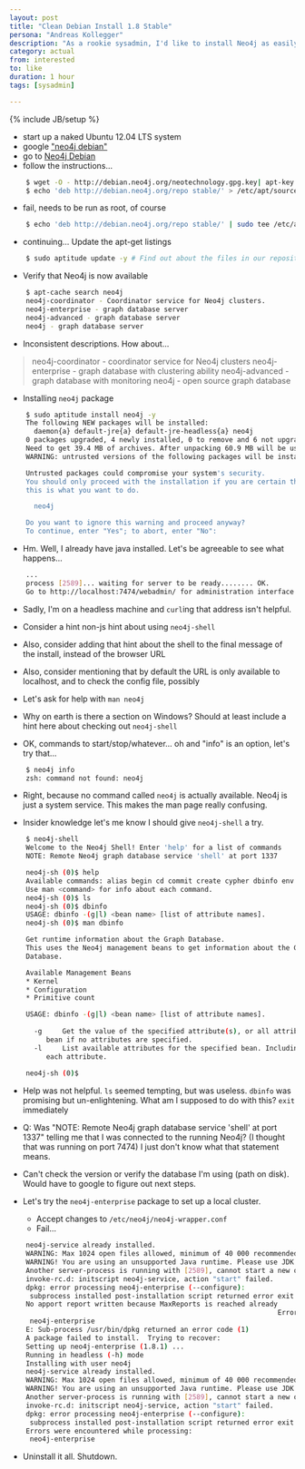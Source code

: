 ```yaml
---
layout: post
title: "Clean Debian Install 1.8 Stable"
persona: "Andreas Kollegger"
description: "As a rookie sysadmin, I'd like to install Neo4j as easily as any other Debian package"
category: actual
from: interested
to: like
duration: 1 hour
tags: [sysadmin]

---
```

{% include JB/setup %}

- start up a naked Ubuntu 12.04 LTS system
- google ["neo4j debian"](http://lmgtfy.com/?q=neo4j+debian)
- go to [Neo4j Debian](http://debian.neo4j.org)
- follow the instructions...

```bash
    $ wget -O - http://debian.neo4j.org/neotechnology.gpg.key| apt-key add - 
    $ echo 'deb http://debian.neo4j.org/repo stable/' > /etc/apt/sources.list.d/neo4j.list
```

- fail, needs to be run as root, of course

```bash
    $ echo 'deb http://debian.neo4j.org/repo stable/' | sudo tee /etc/apt/sources.list.d/neo4j.list
```
- continuing... Update the apt-get listings

```bash
    $ sudo aptitude update -y # Find out about the files in our repository
```
- Verify that Neo4j is now available

```bash
    $ apt-cache search neo4j                 
    neo4j-coordinator - Coordinator service for Neo4j clusters.
    neo4j-enterprise - graph database server
    neo4j-advanced - graph database server
    neo4j - graph database server
```

- Inconsistent descriptions. How about...


> neo4j-coordinator - coordinator service for Neo4j clusters
> neo4j-enterprise - graph database with clustering ability
> neo4j-advanced - graph database with monitoring
> neo4j - open source graph database

 - Installing `neo4j` package

```bash
    $ sudo aptitude install neo4j -y
    The following NEW packages will be installed:
      daemon{a} default-jre{a} default-jre-headless{a} neo4j 
    0 packages upgraded, 4 newly installed, 0 to remove and 6 not upgraded.
    Need to get 39.4 MB of archives. After unpacking 60.9 MB will be used.
    WARNING: untrusted versions of the following packages will be installed!

    Untrusted packages could compromise your system's security.
    You should only proceed with the installation if you are certain that
    this is what you want to do.

      neo4j 

    Do you want to ignore this warning and proceed anyway?
    To continue, enter "Yes"; to abort, enter "No": 
```

- Hm. Well, I already have java installed. Let's be agreeable to see what happens...

```bash
    ...
    process [2589]... waiting for server to be ready........ OK.
    Go to http://localhost:7474/webadmin/ for administration interface.
```

- Sadly, I'm on a headless machine and `curl`ing that address isn't helpful. 
- Consider a hint non-js hint about using `neo4j-shell`
- Also, consider adding that hint about the shell to the final message of the install, instead of the browser URL
- Also, consider mentioning that by default the URL is only available to localhost, and to check the config file, possibly

- Let's ask for help with `man neo4j`
- Why on earth is there a section on Windows? Should at least include a hint here about checking out `neo4j-shell`

- OK, commands to start/stop/whatever... oh and "info" is an option, let's try that...

```bash
    $ neo4j info
    zsh: command not found: neo4j
```

- Right, because no command called `neo4j` is actually available. Neo4j is just a system service. This makes the man page really confusing. 

- Insider knowledge let's me know I should give `neo4j-shell` a try.

```bash
    $ neo4j-shell
    Welcome to the Neo4j Shell! Enter 'help' for a list of commands
    NOTE: Remote Neo4j graph database service 'shell' at port 1337

    neo4j-sh (0)$ help
    Available commands: alias begin cd commit create cypher dbinfo env eval export gsh help index jsh ls man mknode mkrel mv paths pwd rm rmnode rmrel rollback set start trav
    Use man <command> for info about each command.
    neo4j-sh (0)$ ls
    neo4j-sh (0)$ dbinfo
    USAGE: dbinfo -(g|l) <bean name> [list of attribute names].
    neo4j-sh (0)$ man dbinfo

    Get runtime information about the Graph Database.
    This uses the Neo4j management beans to get information about the Graph 
    Database.

    Available Management Beans
    * Kernel
    * Configuration
    * Primitive count

    USAGE: dbinfo -(g|l) <bean name> [list of attribute names].
      
      -g     Get the value of the specified attribute(s), or all attributes of the specified 
         bean if no attributes are specified.
      -l     List available attributes for the specified bean. Including a description about 
         each attribute.
      
    neo4j-sh (0)$ 
```

- Help was not helpful. `ls` seemed tempting, but was useless. `dbinfo` was promising but un-enlightening. What am I supposed to do with this? `exit` immediately

- Q: Was "NOTE: Remote Neo4j graph database service 'shell' at port 1337" telling me that I was connected to the running Neo4j? (I thought that was running on port 7474) I just don't know what that statement means. 
- Can't check the version or verify the database I'm using (path on disk). Would have to google to figure out next steps.
- Let's try the `neo4j-enterprise` package to set up a local cluster.
  - Accept changes to `/etc/neo4j/neo4j-wrapper.conf`
  - Fail...

```bash
    neo4j-service already installed.
    WARNING: Max 1024 open files allowed, minimum of 40 000 recommended. See the Neo4j manual.
    WARNING! You are using an unsupported Java runtime. Please use JDK 6.
    Another server-process is running with [2589], cannot start a new one. Exiting.
    invoke-rc.d: initscript neo4j-service, action "start" failed.
    dpkg: error processing neo4j-enterprise (--configure):
     subprocess installed post-installation script returned error exit status 2
    No apport report written because MaxReports is reached already
                                                                  Errors were encountered while processing:
     neo4j-enterprise
    E: Sub-process /usr/bin/dpkg returned an error code (1)
    A package failed to install.  Trying to recover:
    Setting up neo4j-enterprise (1.8.1) ...
    Running in headless (-h) mode
    Installing with user neo4j
    neo4j-service already installed.
    WARNING: Max 1024 open files allowed, minimum of 40 000 recommended. See the Neo4j manual.
    WARNING! You are using an unsupported Java runtime. Please use JDK 6.
    Another server-process is running with [2589], cannot start a new one. Exiting.
    invoke-rc.d: initscript neo4j-service, action "start" failed.
    dpkg: error processing neo4j-enterprise (--configure):
     subprocess installed post-installation script returned error exit status 2
    Errors were encountered while processing:
     neo4j-enterprise
```

- Uninstall it all. Shutdown. 


